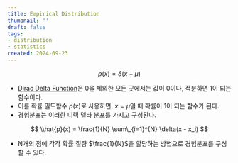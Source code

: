 ```yaml
---
title: Empirical Distribution
thumbnail: ''
draft: false
tags:
- distribution
- statistics
created: 2024-09-23
---
```


$$
p(x) = \delta(x - \mu)
$$

* [Dirac Delta Function](../Analysis/Dirac%20Delta%20Function.md)은 0을 제외한 모든 곳에서는 값이 0이나, 적분하면 1이 되는 함수이다.
* 이를 확률 밀도함수 $p(x)$로 사용하면, $x=\mu$일 때 확률이 1이 되는 함수가 된다.
* 경험분포는 이러한 디랙 델타 분포를 가지고 구성된다.

$$
\\hat{p}(x) = \frac{1}{N} \sum\_{i=1}^{N} \delta(x - x_i)
$$

* N개의 점에 각각 확률 질량 $\frac{1}{N}$을 할당하는 방법으로 경험분포를 구성할 수 있다.
